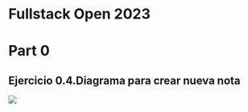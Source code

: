 # Fullstack Open 2023

# Part 0
## Ejercicio 0.4.Diagrama para crear nueva nota

![](https://www.planttext.com/api/plantuml/png/pLJBIiD05DttAovTDqbJtrcKRiGYsWej28h8EBbfnYOpOUQcBOZWr_XXVedN9BgeY0GLdDNSCtVEEPnvZ1m9IsMUTJh0e-12ILK8JN1dpTgX_OGpjcAumfiURpYiqGWkfhCvf4I5YuB0KHahTBvqVegPKtgf_4G5k15vaQ4eYa3Z-bORmefDI58hGVWkyORLKuyL6gq8nlFpCuYDB7FKL3N5kBtr2tSdnwtCiJ7tBvtbGcbURcMEKWJU0edAyC-ztRUsTYfMOYQjAkXRXnC-5x1gaHAO13vOvipI551TQmUuGLcIqejj2MbYP4om699CqTKDi-a44cloglhDK691WaCnkaqirm_IQEAh545tZ5bcrd1fRDpj0TCXWuF-OCSBGo_SduUxqLu_2W_zmS7HLVUnz_Bq33S_3B5Ehyb6YYox4t89IQcPp-WwFeiwHbktrE-bCsA8VvHN)